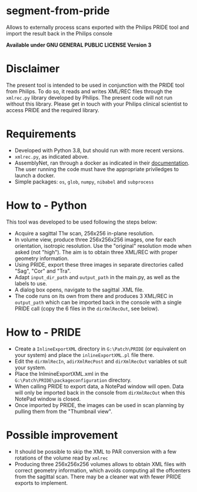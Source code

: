 # segment-from-pride
Allows to externally process scans exported with the Philips PRIDE tool and import the result back in the Philips console

**Available under GNU GENERAL PUBLIC LICENSE Version 3**

# Disclaimer 
The present tool is intended to be used in conjunction with the PRIDE tool from Philips. To do so, it reads and writes XML/REC files through the `xmlrec.py` library developed by Philips.
The present code will not run without this library. Please get in touch with your Philips clinical scientist to access PRIDE and the required library.

# Requirements
- Developed with Python 3.8, but should run with more recent versions.
- `xmlrec.py`, as indicated above.
- AssemblyNet, ran through a docker as indicated in their [documentation](https://github.com/volBrain/AssemblyNet). The user running the code must have the appropriate priviledges to launch a docker.
- Simple packages: `os`, `glob`, `numpy`, `nibabel` and `subprocess`

# How to - Python
This tool was developed to be used following the steps below:
- Acquire a sagittal T1w scan, 256x256 in-plane resolution.
- In volume view, produce three 256x256x256 images, one for each orientation, isotropic resolution. Use the "original" resolution mode when asked (not "high"). The aim is to obtain three XML/REC with proper geometry information.
- Using PRIDE, export these three images in separate directories called "Sag", "Cor" and "Tra".
- Adapt `input_dir_path` and `output_path` in the main.py, as well as the labels to use.
- A dialog box opens, navigate to the sagittal .XML file.
- The code runs on its own from there and produces 3 XML/REC in `output_path` which can be imported back in the console with a single PRIDE call (copy the 6 files in the `dirXmlRecOut`, see below).

# How to - PRIDE
- Create a `InlineExportXML` directory in `G:\Patch\PRIDE` (or equivalent on your system) and place the `inlineExportXML.pl` file there.
- Edit the `dirXmlRecIn`, `adirXmlRecPost` and `dirXmlRecOut` variables ot suit your system.
- Place the InlmineExportXML.xml in the `G:\Patch\PRIDE\packageconfiguration` directory.
- When calling PRIDE to export data, a NotePad window will open. Data will only be imported back in the console from `dirXmlRecOut` when this NotePad window is closed.
- Once imported by PRIDE, the images can be used in scan planning by pulling them from the "Thumbnail view".
  
# Possible improvement
- It should be possible to skip the XML to PAR conversion with a few rotations of the volume read by `xmlrec`
- Producing three 256x256x256 volumes allows to obtain XML files with correct geometry information, which avoids computing all the offcenters from the sagittal scan. There may be a cleaner wat with fewer PRIDE exports to implement. 
